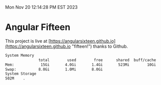 Mon Nov 20 12:14:28 PM EST 2023

# Angular Fifteen


This project is live at [https://angularsixteen.github.io](https://angularsixteen.github.io "fifteen!") thanks to Github.

```bash
System Memory
               total        used        free      shared  buff/cache   available
Mem:            15Gi       4.0Gi       1.4Gi       523Mi        10Gi        11Gi
Swap:          8.0Gi       1.0Mi       8.0Gi
System Storage
502M	.
